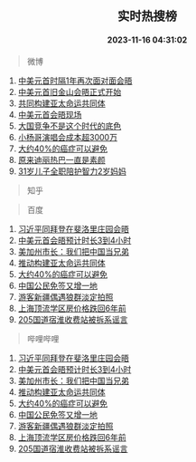 <div align="center"><h2>实时热搜榜</h2><h4>2023-11-16 04:31:02</h4></div>

> 微博  

1. [中美元首时隔1年再次面对面会晤](https://s.weibo.com/weibo?q=%23%E4%B8%AD%E7%BE%8E%E5%85%83%E9%A6%96%E6%97%B6%E9%9A%941%E5%B9%B4%E5%86%8D%E6%AC%A1%E9%9D%A2%E5%AF%B9%E9%9D%A2%E4%BC%9A%E6%99%A4%23&t=31&band_rank=1&Refer=top)<br />
2. [中美元首旧金山会晤正式开始](https://s.weibo.com/weibo?q=%23%E4%B8%AD%E7%BE%8E%E5%85%83%E9%A6%96%E6%97%A7%E9%87%91%E5%B1%B1%E4%BC%9A%E6%99%A4%E6%AD%A3%E5%BC%8F%E5%BC%80%E5%A7%8B%23&t=31&band_rank=2&Refer=top)<br />
3. [共同构建亚太命运共同体](https://s.weibo.com/weibo?q=%23%E5%85%B1%E5%90%8C%E6%9E%84%E5%BB%BA%E4%BA%9A%E5%A4%AA%E5%91%BD%E8%BF%90%E5%85%B1%E5%90%8C%E4%BD%93%23&t=31&band_rank=3&Refer=top)<br />
4. [中美元首会晤现场](https://s.weibo.com/weibo?q=%23%E4%B8%AD%E7%BE%8E%E5%85%83%E9%A6%96%E4%BC%9A%E6%99%A4%E7%8E%B0%E5%9C%BA%23&t=31&band_rank=4&Refer=top)<br />
5. [大国竞争不是这个时代的底色](https://s.weibo.com/weibo?q=%23%E5%A4%A7%E5%9B%BD%E7%AB%9E%E4%BA%89%E4%B8%8D%E6%98%AF%E8%BF%99%E4%B8%AA%E6%97%B6%E4%BB%A3%E7%9A%84%E5%BA%95%E8%89%B2%23&t=31&band_rank=5&Refer=top)<br />
6. [小杨哥演唱会成本超3000万](https://s.weibo.com/weibo?q=%23%E5%B0%8F%E6%9D%A8%E5%93%A5%E6%BC%94%E5%94%B1%E4%BC%9A%E6%88%90%E6%9C%AC%E8%B6%853000%E4%B8%87%23&t=31&band_rank=6&Refer=top)<br />
7. [大约40%的癌症可以避免](https://s.weibo.com/weibo?q=%23%E5%A4%A7%E7%BA%A640%25%E7%9A%84%E7%99%8C%E7%97%87%E5%8F%AF%E4%BB%A5%E9%81%BF%E5%85%8D%23&t=31&band_rank=7&Refer=top)<br />
8. [原来迪丽热巴一直是素颜](https://s.weibo.com/weibo?q=%23%E5%8E%9F%E6%9D%A5%E8%BF%AA%E4%B8%BD%E7%83%AD%E5%B7%B4%E4%B8%80%E7%9B%B4%E6%98%AF%E7%B4%A0%E9%A2%9C%23&t=31&band_rank=8&Refer=top)<br />
9. [31岁儿子全职陪护智力2岁妈妈](https://s.weibo.com/weibo?q=%2331%E5%B2%81%E5%84%BF%E5%AD%90%E5%85%A8%E8%81%8C%E9%99%AA%E6%8A%A4%E6%99%BA%E5%8A%9B2%E5%B2%81%E5%A6%88%E5%A6%88%23&t=31&band_rank=9&Refer=top)<br />

> 知乎  


> 百度  

1. [习近平同拜登在斐洛里庄园会晤](https://www.baidu.com/s?wd=%E4%B9%A0%E8%BF%91%E5%B9%B3%E5%90%8C%E6%8B%9C%E7%99%BB%E5%9C%A8%E6%96%90%E6%B4%9B%E9%87%8C%E5%BA%84%E5%9B%AD%E4%BC%9A%E6%99%A4&sa=fyb_news&rsv_dl=fyb_news)<br />
2. [中美元首会晤预计时长3到4小时](https://www.baidu.com/s?wd=%E4%B8%AD%E7%BE%8E%E5%85%83%E9%A6%96%E4%BC%9A%E6%99%A4%E9%A2%84%E8%AE%A1%E6%97%B6%E9%95%BF3%E5%88%B04%E5%B0%8F%E6%97%B6&sa=fyb_news&rsv_dl=fyb_news)<br />
3. [美加州市长：我们把中国当兄弟](https://www.baidu.com/s?wd=%E7%BE%8E%E5%8A%A0%E5%B7%9E%E5%B8%82%E9%95%BF%EF%BC%9A%E6%88%91%E4%BB%AC%E6%8A%8A%E4%B8%AD%E5%9B%BD%E5%BD%93%E5%85%84%E5%BC%9F&sa=fyb_news&rsv_dl=fyb_news)<br />
4. [推动构建亚太命运共同体](https://www.baidu.com/s?wd=%E6%8E%A8%E5%8A%A8%E6%9E%84%E5%BB%BA%E4%BA%9A%E5%A4%AA%E5%91%BD%E8%BF%90%E5%85%B1%E5%90%8C%E4%BD%93&sa=fyb_news&rsv_dl=fyb_news)<br />
5. [大约40%的癌症可以避免](https://www.baidu.com/s?wd=%E5%A4%A7%E7%BA%A640%25%E7%9A%84%E7%99%8C%E7%97%87%E5%8F%AF%E4%BB%A5%E9%81%BF%E5%85%8D&sa=fyb_news&rsv_dl=fyb_news)<br />
6. [中国公民免签又增一地](https://www.baidu.com/s?wd=%E4%B8%AD%E5%9B%BD%E5%85%AC%E6%B0%91%E5%85%8D%E7%AD%BE%E5%8F%88%E5%A2%9E%E4%B8%80%E5%9C%B0&sa=fyb_news&rsv_dl=fyb_news)<br />
7. [游客新疆偶遇狼群淡定拍照](https://www.baidu.com/s?wd=%E6%B8%B8%E5%AE%A2%E6%96%B0%E7%96%86%E5%81%B6%E9%81%87%E7%8B%BC%E7%BE%A4%E6%B7%A1%E5%AE%9A%E6%8B%8D%E7%85%A7&sa=fyb_news&rsv_dl=fyb_news)<br />
8. [上海顶流学区房价格跌回6年前](https://www.baidu.com/s?wd=%E4%B8%8A%E6%B5%B7%E9%A1%B6%E6%B5%81%E5%AD%A6%E5%8C%BA%E6%88%BF%E4%BB%B7%E6%A0%BC%E8%B7%8C%E5%9B%9E6%E5%B9%B4%E5%89%8D&sa=fyb_news&rsv_dl=fyb_news)<br />
9. [205国道宿淮收费站被拆系谣言](https://www.baidu.com/s?wd=205%E5%9B%BD%E9%81%93%E5%AE%BF%E6%B7%AE%E6%94%B6%E8%B4%B9%E7%AB%99%E8%A2%AB%E6%8B%86%E7%B3%BB%E8%B0%A3%E8%A8%80&sa=fyb_news&rsv_dl=fyb_news)<br />

> 哔哩哔哩  

1. [习近平同拜登在斐洛里庄园会晤](https://www.baidu.com/s?wd=%E4%B9%A0%E8%BF%91%E5%B9%B3%E5%90%8C%E6%8B%9C%E7%99%BB%E5%9C%A8%E6%96%90%E6%B4%9B%E9%87%8C%E5%BA%84%E5%9B%AD%E4%BC%9A%E6%99%A4&sa=fyb_news&rsv_dl=fyb_news)<br />
2. [中美元首会晤预计时长3到4小时](https://www.baidu.com/s?wd=%E4%B8%AD%E7%BE%8E%E5%85%83%E9%A6%96%E4%BC%9A%E6%99%A4%E9%A2%84%E8%AE%A1%E6%97%B6%E9%95%BF3%E5%88%B04%E5%B0%8F%E6%97%B6&sa=fyb_news&rsv_dl=fyb_news)<br />
3. [美加州市长：我们把中国当兄弟](https://www.baidu.com/s?wd=%E7%BE%8E%E5%8A%A0%E5%B7%9E%E5%B8%82%E9%95%BF%EF%BC%9A%E6%88%91%E4%BB%AC%E6%8A%8A%E4%B8%AD%E5%9B%BD%E5%BD%93%E5%85%84%E5%BC%9F&sa=fyb_news&rsv_dl=fyb_news)<br />
4. [推动构建亚太命运共同体](https://www.baidu.com/s?wd=%E6%8E%A8%E5%8A%A8%E6%9E%84%E5%BB%BA%E4%BA%9A%E5%A4%AA%E5%91%BD%E8%BF%90%E5%85%B1%E5%90%8C%E4%BD%93&sa=fyb_news&rsv_dl=fyb_news)<br />
5. [大约40%的癌症可以避免](https://www.baidu.com/s?wd=%E5%A4%A7%E7%BA%A640%25%E7%9A%84%E7%99%8C%E7%97%87%E5%8F%AF%E4%BB%A5%E9%81%BF%E5%85%8D&sa=fyb_news&rsv_dl=fyb_news)<br />
6. [中国公民免签又增一地](https://www.baidu.com/s?wd=%E4%B8%AD%E5%9B%BD%E5%85%AC%E6%B0%91%E5%85%8D%E7%AD%BE%E5%8F%88%E5%A2%9E%E4%B8%80%E5%9C%B0&sa=fyb_news&rsv_dl=fyb_news)<br />
7. [游客新疆偶遇狼群淡定拍照](https://www.baidu.com/s?wd=%E6%B8%B8%E5%AE%A2%E6%96%B0%E7%96%86%E5%81%B6%E9%81%87%E7%8B%BC%E7%BE%A4%E6%B7%A1%E5%AE%9A%E6%8B%8D%E7%85%A7&sa=fyb_news&rsv_dl=fyb_news)<br />
8. [上海顶流学区房价格跌回6年前](https://www.baidu.com/s?wd=%E4%B8%8A%E6%B5%B7%E9%A1%B6%E6%B5%81%E5%AD%A6%E5%8C%BA%E6%88%BF%E4%BB%B7%E6%A0%BC%E8%B7%8C%E5%9B%9E6%E5%B9%B4%E5%89%8D&sa=fyb_news&rsv_dl=fyb_news)<br />
9. [205国道宿淮收费站被拆系谣言](https://www.baidu.com/s?wd=205%E5%9B%BD%E9%81%93%E5%AE%BF%E6%B7%AE%E6%94%B6%E8%B4%B9%E7%AB%99%E8%A2%AB%E6%8B%86%E7%B3%BB%E8%B0%A3%E8%A8%80&sa=fyb_news&rsv_dl=fyb_news)<br />
